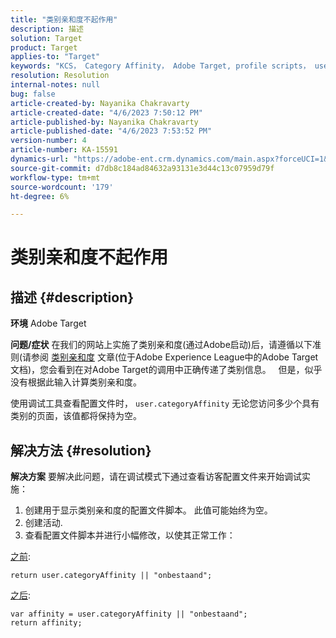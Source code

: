 ```yaml
---
title: "类别亲和度不起作用"
description: 描述
solution: Target
product: Target
applies-to: "Target"
keywords: "KCS， Category Affinity， Adobe Target, profile scripts， user.categoryAffinity"
resolution: Resolution
internal-notes: null
bug: false
article-created-by: Nayanika Chakravarty
article-created-date: "4/6/2023 7:50:12 PM"
article-published-by: Nayanika Chakravarty
article-published-date: "4/6/2023 7:53:52 PM"
version-number: 4
article-number: KA-15591
dynamics-url: "https://adobe-ent.crm.dynamics.com/main.aspx?forceUCI=1&pagetype=entityrecord&etn=knowledgearticle&id=a8dd7d38-b4d4-ed11-a7c7-6045bd006b3d"
source-git-commit: d7db8c184ad84632a93131e3d44c13c07959d79f
workflow-type: tm+mt
source-wordcount: '179'
ht-degree: 6%

---
```


# 类别亲和度不起作用

## 描述 {#description}


<b>环境</b>
Adobe Target

<b>问题/症状</b>
在我们的网站上实施了类别亲和度(通过Adobe启动)后，请遵循以下准则(请参阅 [类别亲和度](https://experienceleague.adobe.com/docs/target/using/audiences/visitor-profiles/category-affinity.html?lang=en "单击以关注链接https://experienceleague.adobe.com/docs/target/using/audiences/visitor-profiles/category-affinity.html?lang=en") 文章(位于Adobe Experience League中的Adobe Target文档)，您会看到在对Adobe Target的调用中正确传递了类别信息。
 
但是，似乎没有根据此输入计算类别亲和度。

使用调试工具查看配置文件时， `user.categoryAffinity` 无论您访问多少个具有类别的页面，该值都将保持为空。


## 解决方法 {#resolution}


<b>解决方案</b>
要解决此问题，请在调试模式下通过查看访客配置文件来开始调试实施：

1. 创建用于显示类别亲和度的配置文件脚本。 此值可能始终为空。
2. 创建活动.
3. 查看配置文件脚本并进行小幅修改，以使其正常工作：


<u>之前</u>:


```
return user.categoryAffinity || "onbestaand";
```


<u>之后</u>:


```
var affinity = user.categoryAffinity || "onbestaand";
return affinity;
```

